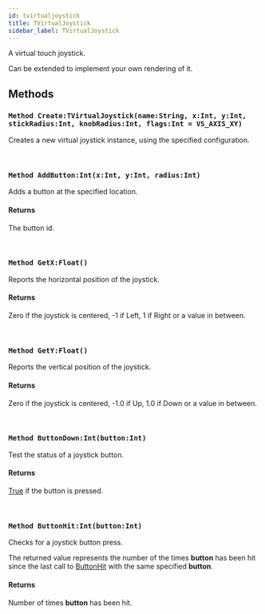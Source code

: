 ```yaml
---
id: tvirtualjoystick
title: TVirtualJoystick
sidebar_label: TVirtualJoystick
---
```


A virtual touch joystick.


Can be extended to implement your own rendering of it.


## Methods

### `Method Create:TVirtualJoystick(name:String, x:Int, y:Int, stickRadius:Int, knobRadius:Int, flags:Int = VS_AXIS_XY)`

Creates a new virtual joystick instance, using the specified configuration.

<br/>

### `Method AddButton:Int(x:Int, y:Int, radius:Int)`

Adds a button at the specified location.

#### Returns
The button id.


<br/>

### `Method GetX:Float()`

Reports the horizontal position of the joystick.

#### Returns
Zero if the joystick is centered, -1 if Left, 1 if Right or a value in between.


<br/>

### `Method GetY:Float()`

Reports the vertical position of the joystick.

#### Returns
Zero if the joystick is centered, -1.0 if Up, 1.0 if Down or a value in between.


<br/>

### `Method ButtonDown:Int(button:Int)`

Test the status of a joystick button.

#### Returns
[True](../../../brl/brl.blitz/#true) if the button is pressed.


<br/>

### `Method ButtonHit:Int(button:Int)`

Checks for a joystick button press.

The returned value represents the number of the times <b>button</b> has been hit since the last call to [ButtonHit](../../../sdl/sdl.virtualjoystick/tvirtualjoystick/#method-buttonhit-int-button-int) with the same specified <b>button</b>.


#### Returns
Number of times <b>button</b> has been hit.


<br/>

